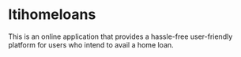 # ltihomeloans
This is an online application that provides a hassle-free user-friendly platform for users who intend to avail a home loan.
